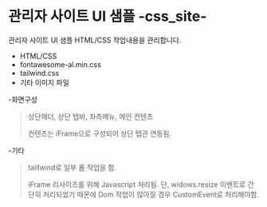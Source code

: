# 관리자 사이트 UI 샘플 -css_site-

관리자 사이트 UI 샘플 HTML/CSS 작업내용을 관리합니다.

  - HTML/CSS
  - fontawesome-al.min.css
  - tailwind.css
  - 기타 이미지 파일


-화면구성

> 상단헤더, 상단 탭바, 좌측메뉴, 메인 컨텐츠
>
> 컨텐츠는 iFrame으로 구성되어 상단 탭관 연동됨.


-기타

> taillwind로 일부 폼 작업을 함.
> 
> iFrame 리사이즈를 위해 Javascript 처리됨. 단, widows.resize 이벤트로 간단히 처리되었기 때문에 Dom 작업이 많아질 경우 CustomEvent로 처리해야함.


  
